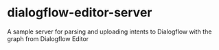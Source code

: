 # dialogflow-editor-server
A sample server for parsing and uploading intents to Dialogflow with the graph from Dialogflow Editor
